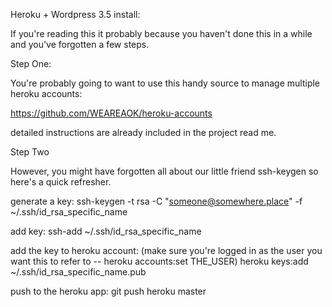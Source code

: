 Heroku + Wordpress 3.5 install:

If you're reading this it probably because you haven't done this in a while and you've forgotten a few steps.

Step One: 

You're probably going to want to use this handy source to manage multiple heroku accounts:

https://github.com/WEAREAOK/heroku-accounts

detailed instructions are already included in the project read me.

Step Two

However, you might have forgotten all about our little friend ssh-keygen so here's a quick refresher.

generate a key:
ssh-keygen -t rsa -C "someone@somewhere.place" -f  ~/.ssh/id_rsa_specific_name

add key:
ssh-add ~/.ssh/id_rsa_specific_name

add the key to heroku account: (make sure you're logged in as the user you want this to refer to -- heroku accounts:set THE_USER)
heroku keys:add ~/.ssh/id_rsa_specific_name.pub

push to the heroku app:
git push heroku master